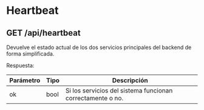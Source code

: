 # Heartbeat

## GET /api/heartbeat

Devuelve el estado actual de los dos servicios principales del backend de forma simplificada.

Respuesta:

| Parámetro | Tipo | Descripción                                                |
| --------- | ---- | ---------------------------------------------------------- |
| ok        | bool | Si los servicios del sistema funcionan correctamente o no. |
